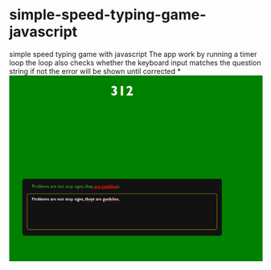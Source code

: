 # simple-speed-typing-game-javascript
simple speed typing game with javascript 
The app work by running a timer loop the loop also checks whether the keyboard input matches the question string if not the error will be shown until corrected
*![](image.png)
